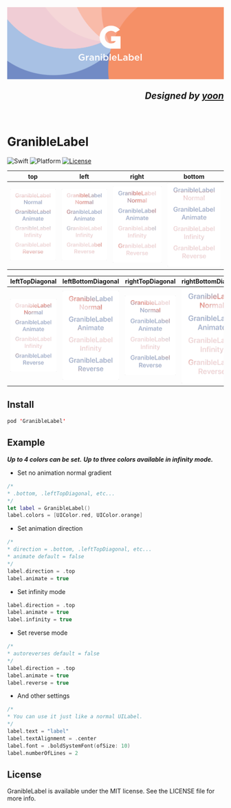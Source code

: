 ![titleGraniblelabelFullColor](https://github.com/dokgi88/dokgi88.github.io/blob/master/_images/GranibleLabel/titleGraniblelabelFullColor.png?raw=true)
_<p align="right"> Designed by [yoon](https://blog.naver.com/dusqkq0) </p>_
-
<br/>

# GranibleLabel

![Swift](https://img.shields.io/badge/Swift-5.0-FA7343.svg?&style=flat-square&logo=Swift&logoColor=white)
![Platform](https://img.shields.io/badge/Platform-iOS-000000.svg?&style=flat-square&logo=iOS&logoColor=white)
[![License](https://img.shields.io/badge/license-MIT-green.svg?&style=flat-square)](https://github.com/dokgi88/GranibleLabel/blob/master/LICENSE)

| top | left | right | bottom |
|:---:|:---:|:---:|:---:|
| ![top.gif](https://github.com/dokgi88/dokgi88.github.io/blob/master/_images/GranibleLabel/top.gif?raw=true) | ![left.gif](https://github.com/dokgi88/dokgi88.github.io/blob/master/_images/GranibleLabel/left.gif?raw=true) | ![right.gif](https://github.com/dokgi88/dokgi88.github.io/blob/master/_images/GranibleLabel/right.gif?raw=true) | ![bottom.gif](https://github.com/dokgi88/dokgi88.github.io/blob/master/_images/GranibleLabel/bottom.gif?raw=true) |

| leftTopDiagonal | leftBottomDiagonal | rightTopDiagonal | rightBottomDiagonal |
|:---:|:---:|:---:|:---:|
| ![leftTopDiagonal.gif](https://github.com/dokgi88/dokgi88.github.io/blob/master/_images/GranibleLabel/leftTopDiagonal.gif?raw=true) | ![leftBottomDiagonal.gif](https://github.com/dokgi88/dokgi88.github.io/blob/master/_images/GranibleLabel/leftBottomDiagonal.gif?raw=true) | ![rightTopDiagonal.gif](https://github.com/dokgi88/dokgi88.github.io/blob/master/_images/GranibleLabel/rightTopDiagonal.gif?raw=true) | ![rightBottomDiagonal.gif](https://github.com/dokgi88/dokgi88.github.io/blob/master/_images/GranibleLabel/rightBottomDiagonal.gif?raw=true) |

## Install

```swift
pod 'GranibleLabel'
```

## Example

**_Up to 4 colors can be set._**
**_Up to three colors available in infinity mode._**

* Set no animation normal gradient
```swift
/* 
* .bottom, .leftTopDiagonal, etc...
*/ 
let label = GranibleLabel()
label.colors = [UIColor.red, UIColor.orange]
```

* Set animation direction
```swift
/* 
* direction = .bottom, .leftTopDiagonal, etc...
* animate default = false
*/
label.direction = .top
label.animate = true
```

* Set infinity mode
```swift
label.direction = .top
label.animate = true
label.infinity = true
```

* Set reverse mode
```swift
/* 
* autoreverses default = false
*/
label.direction = .top
label.animate = true
label.reverse = true
```

* And other settings
```swift
/*
* You can use it just like a normal UILabel.
*/
label.text = "label"
label.textAlignment = .center
label.font = .boldSystemFont(ofSize: 10)
label.numberOfLines = 2
```

## License

GranibleLabel is available under the MIT license. See the LICENSE file for more info.
